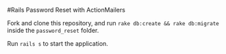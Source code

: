 #Rails Password Reset with ActionMailers

Fork and clone this repository, and run `rake db:create && rake db:migrate` inside the `password_reset` folder.

Run `rails s` to start the application.
